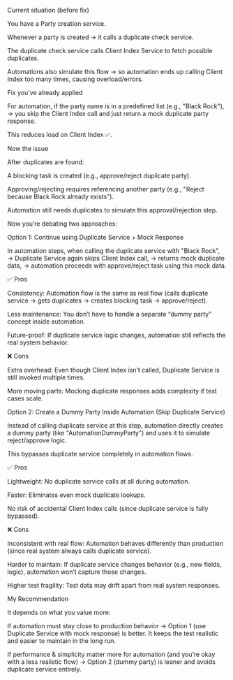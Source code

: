 Current situation (before fix)

You have a Party creation service.

Whenever a party is created → it calls a duplicate check service.

The duplicate check service calls Client Index Service to fetch possible duplicates.

Automations also simulate this flow → so automation ends up calling Client Index too many times, causing overload/errors.

Fix you’ve already applied

For automation, if the party name is in a predefined list (e.g., "Black Rock"),
→ you skip the Client Index call and just return a mock duplicate party response.

This reduces load on Client Index ✅.

Now the issue

After duplicates are found:

A blocking task is created (e.g., approve/reject duplicate party).

Approving/rejecting requires referencing another party (e.g., "Reject because Black Rock already exists").

Automation still needs duplicates to simulate this approval/rejection step.

Now you’re debating two approaches:

Option 1: Continue using Duplicate Service + Mock Response

In automation steps, when calling the duplicate service with "Black Rock",
→ Duplicate Service again skips Client Index call,
→ returns mock duplicate data,
→ automation proceeds with approve/reject task using this mock data.

✅ Pros

Consistency: Automation flow is the same as real flow (calls duplicate service → gets duplicates → creates blocking task → approve/reject).

Less maintenance: You don’t have to handle a separate “dummy party” concept inside automation.

Future-proof: If duplicate service logic changes, automation still reflects the real system behavior.

❌ Cons

Extra overhead: Even though Client Index isn’t called, Duplicate Service is still invoked multiple times.

More moving parts: Mocking duplicate responses adds complexity if test cases scale.

Option 2: Create a Dummy Party Inside Automation (Skip Duplicate Service)

Instead of calling duplicate service at this step, automation directly creates a dummy party (like "AutomationDummyParty") and uses it to simulate reject/approve logic.

This bypasses duplicate service completely in automation flows.

✅ Pros

Lightweight: No duplicate service calls at all during automation.

Faster: Eliminates even mock duplicate lookups.

No risk of accidental Client Index calls (since duplicate service is fully bypassed).

❌ Cons

Inconsistent with real flow: Automation behaves differently than production (since real system always calls duplicate service).

Harder to maintain: If duplicate service changes behavior (e.g., new fields, logic), automation won’t capture those changes.

Higher test fragility: Test data may drift apart from real system responses.

My Recommendation

It depends on what you value more:

If automation must stay close to production behavior → Option 1 (use Duplicate Service with mock response) is better. It keeps the test realistic and easier to maintain in the long run.

If performance & simplicity matter more for automation (and you’re okay with a less realistic flow) → Option 2 (dummy party) is leaner and avoids duplicate service entirely.
